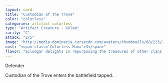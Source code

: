 ```yaml
---
layout: card
title: "Custodian of the Trove"
color: "colorless"
categories: artifact colorless
type: "Artifact Creature - Golem"
rarity: "C"
attack: "2/5"
image: "http://media-dominaria.cursecdn.com/avatars/thumbnails/68/223/200/283/635616661668921936.png"
cost: "<span class='Colorless Mana'>3</span>"
flavor: "Silumgar delights in repurposing the treasures of other clans to serve his own ravenous greed."
---
```


Defender

Custodian of the Trove enters the battlefield tapped.
